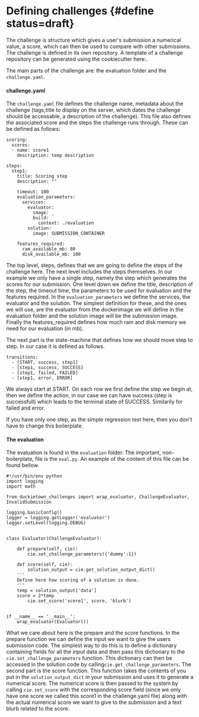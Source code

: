 # Defining challenges {#define status=draft}

The challenge is structure which gives a user's submission a numerical value, a score, which can then be used to compare with other submissions. The challenge is defined in its own repository. A template of a challenge repository can be generated using the cookiecutter here:.


The main parts of the challenge are: the evaluation folder and the ```challenge.yaml```.

#### challenge.yaml

The ```challenge.yaml``` file defines the challenge name, metadata about the challenge \(tags,title to display on the server, which dates the challenge should be accessable, a description of the challenge\). This file also defines the associated score and the steps the challenge runs through. These can be defined as follows:

```
scoring:
  scores:
  - name: score1
    description: temp description

steps:
  step1:
    title: Scoring step
    description: ""

    timeout: 100
    evaluation_parameters:
      services:
        evaluator:
          image: _
          build:
            context: ./evaluation
        solution:
          image: SUBMISSION_CONTAINER

    features_required:
      ram_available_mb: 80
      disk_available_mb: 100
```

The top level, steps, defines that we are going to define the steps of the challenge here. The next level includes the steps themselves. In our example we only have a single step, namely the step which generates the scores for our submission. One level down we define the title, description of the step, the timeout time, the parameters to be used for evaluation and the features required. In the ```evaluation_parameters``` we define the services, the evaluator and the solution. The simplest definition for these, and the ones we will use, are the evaluator from the dockerimage we will define in the evaluation folder and the solution image will be the submission image. Finally the features\_required defines how much ram and disk memory we need for our evaluation \(in mb\).	

The next part is the state-machine that defines how we should move step to step. In our case it is defined as follows.

```
transitions:
  - [START, success, step1]
  - [step1, success, SUCCESS]
  - [step1, failed, FAILED]
  - [step1, error, ERROR]
```

We always start at START. On each row we first define the step we begin at, then we define the action, in our case we can have success \(step is successfull\) which leads to the terminal state of SUCCESS. Similarily for failed and error. 

If you have only one step, as the simple regression test here, then you don't have to change this boilerplate.

#### The evaluation

The evaluation is found in the ```evaluation``` folder. The important, non-boilerplate, file is the ```eval.py```. An example of the content of this file can be found bellow.

```
#!/usr/bin/env python
import logging
import math

from duckietown_challenges import wrap_evaluator, ChallengeEvaluator, InvalidSubmission

logging.basicConfig()
logger = logging.getLogger('evaluator')
logger.setLevel(logging.DEBUG)


class Evaluator(ChallengeEvaluator):

    def prepare(self, cie):
        cie.set_challenge_parameters({'dummy':1})

    def score(self, cie):
        solution_output = cie.get_solution_output_dict()
	'''
	Define here how scoring of a solution is done.
	'''
	temp = solution_output['data']
	score = 2*temp
        cie.set_score('score1', score, 'blurb')


if __name__ == '__main__':
    wrap_evaluator(Evaluator())
```

What we care about here is the prepare and the score functions. In the prepare function we can define the input we want to give the users submission code. The simplest way to do this is to define a dictionary containing fields for all the input data and then pass this dictionary to the ```cie.set_challenge_parameters``` function. This dictionary can then be accessed in the solution code by calling```cie.get_challenge_parameters```. The second part is the score function. This function takes the contents of you put in the ```solution_output_dict``` in your submission and uses it to generate a numerical score. The numerical score is then passed to the system by calling ```cie.set_score``` with the corresponding score field (since we only have one score we called this score1 in the challenge.yaml file) along with the actual numerical score we want to give to the submission and a text blurb related to the score.


